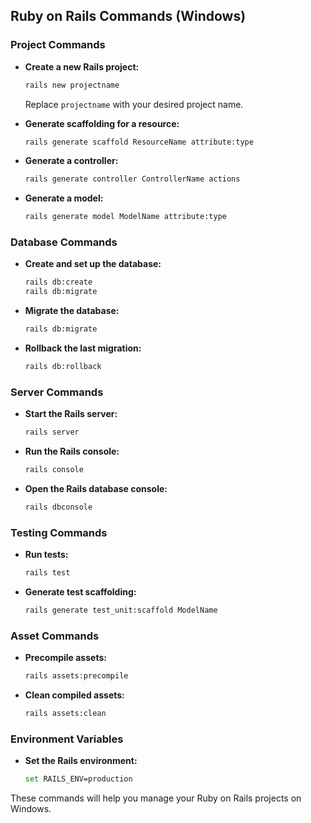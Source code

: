 ## Ruby on Rails Commands (Windows)

### Project Commands
- **Create a new Rails project:**
  ```sh
  rails new projectname
  ```
  Replace `projectname` with your desired project name.

- **Generate scaffolding for a resource:**
  ```sh
  rails generate scaffold ResourceName attribute:type
  ```

- **Generate a controller:**
  ```sh
  rails generate controller ControllerName actions
  ```

- **Generate a model:**
  ```sh
  rails generate model ModelName attribute:type
  ```

### Database Commands
- **Create and set up the database:**
  ```sh
  rails db:create
  rails db:migrate
  ```

- **Migrate the database:**
  ```sh
  rails db:migrate
  ```

- **Rollback the last migration:**
  ```sh
  rails db:rollback

### Server Commands
- **Start the Rails server:**
  ```sh
  rails server
  ```

- **Run the Rails console:**
  ```sh
  rails console
  ```

- **Open the Rails database console:**
  ```sh
  rails dbconsole
  ```

### Testing Commands
- **Run tests:**
  ```sh
  rails test
  ```

- **Generate test scaffolding:**
  ```sh
  rails generate test_unit:scaffold ModelName
  ```

### Asset Commands
- **Precompile assets:**
  ```sh
  rails assets:precompile
  ```

- **Clean compiled assets:**
  ```sh
  rails assets:clean
  ```

### Environment Variables
- **Set the Rails environment:**
  ```sh
  set RAILS_ENV=production
  ```

These commands will help you manage your Ruby on Rails projects on Windows.